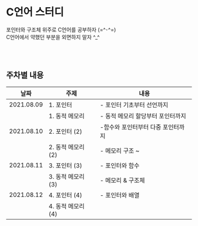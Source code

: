 # C언어 스터디
포인터와 구조체 위주로 C언어를 공부하자 (=^･^=)   
C언어에서 약했던 부분을 외면하지 말자 ^_^

</br><br>
## 주차별 내용
|날짜|주제|내용|
|------|---|---|
|2021.08.09 |1. 포인터 |- 포인터 기초부터 선언까지|
|           |1. 동적 메모리|- 동적 메모리 할당부터 포인터까지|
|2021.08.10|2. 포인터 (2)|-함수와 포인터부터 다중 포인터까지|
|          |2. 동적 메모리 (2)|- 메모리 구조 ~ |
|2021.08.11|3. 포인터 (3)|- 포인터와 함수|
|          |3. 동적 메모리 (3)|- 메모리 & 구조체|
|2021.08.12|4. 포인터 (4)|- 포인터와 배열|
|          |4. 동적 메모리 (4)||
